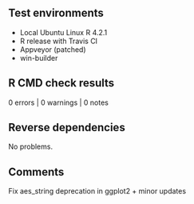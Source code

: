 ## Test environments
* Local Ubuntu Linux R 4.2.1
* R release with Travis CI
* Appveyor (patched)
* win-builder

## R CMD check results

0 errors | 0 warnings | 0 notes

## Reverse dependencies
No problems.

## Comments
Fix aes_string deprecation in ggplot2 + minor updates

